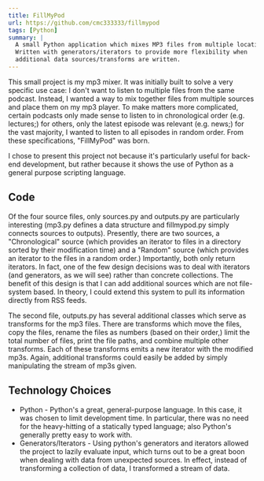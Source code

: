 ```yaml
---
title: FillMyPod
url: https://github.com/cmc333333/fillmypod
tags: [Python]
summary: |
  A small Python application which mixes MP3 files from multiple locations.
  Written with generators/iterators to provide more flexibility when
  additional data sources/transforms are written.
---
```


This small project is my mp3 mixer. It was initially built to solve a very
specific use case: I don't want to listen to multiple files from the same
podcast. Instead, I wanted a way to mix together files from multiple sources
and place them on my mp3 player. To make matters more complicated, certain
podcasts only made sense to listen to in chronological order (e.g. lectures;)
for others, only the latest episode was relevant (e.g. news;) for the vast
majority, I wanted to listen to all episodes in random order. From these
specifications, "FillMyPod" was born.

I chose to present this project not because it's particularly useful for
back-end development, but rather because it shows the use of Python as a
general purpose scripting language.

## Code

Of the four source files, only sources.py and outputs.py are particularly
interesting (mp3.py defines a data structure and fillmypod.py simply connects
sources to outputs). Presently, there are two sources, a "Chronological"
source (which provides an iterator to files in a directory sorted by their
modification time) and a "Random" source (which provides an iterator to the
files in a random order.) Importantly, both only return iterators. In fact,
one of the few design decisions was to deal with iterators (and generators, as
we will see) rather than concrete collections. The benefit of this design is
that I can add additional sources which are not file-system based. In theory,
I could extend this system to pull its information directly from RSS feeds.

The second file, outputs.py has several additional classes which serve as
transforms for the mp3 files. There are transforms which move the files, copy
the files, rename the files as numbers (based on their order,) limit the total
number of files, print the file paths, and combine multiple other transforms.
Each of these transforms emits a new iterator with the modified mp3s. Again,
additional transforms could easily be added by simply manipulating the stream
of mp3s given.

## Technology Choices

- Python - Python's a great, general-purpose language. In
  this case, it was chosen to limit development time. In particular, there was
  no need for the heavy-hitting of a statically typed language; also Python's
  generally pretty easy to work with.
- Generators/Iterators - Using python's generators and iterators allowed the
  project to lazily evaluate input, which turns out to be a great boon when
  dealing with data from unexpected sources. In effect, instead of
  transforming a collection of data, I transformed a stream of data.
